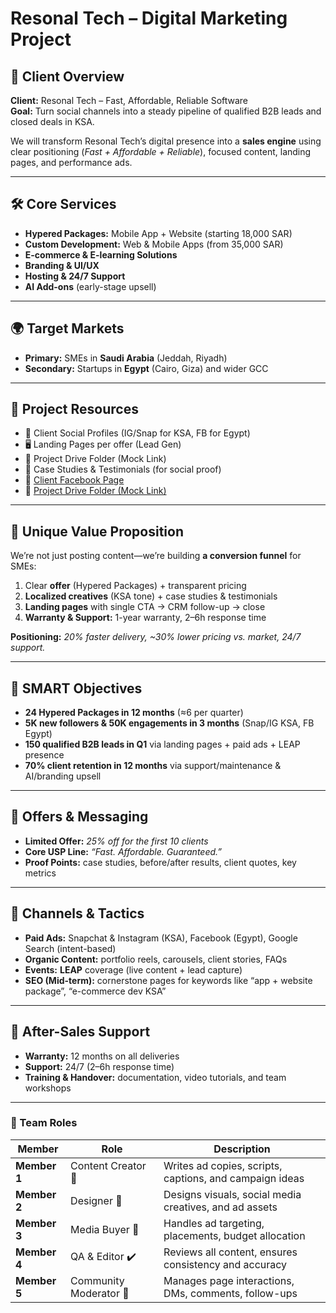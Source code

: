 

# Resonal Tech – Digital Marketing Project

## 🎯 Client Overview
**Client:** Resonal Tech – Fast, Affordable, Reliable Software  
**Goal:** Turn social channels into a steady pipeline of qualified B2B leads and closed deals in KSA.  

We will transform Resonal Tech’s digital presence into a **sales engine** using clear positioning (*Fast + Affordable + Reliable*), focused content, landing pages, and performance ads.

---
## 🛠️ Core Services
- **Hypered Packages:** Mobile App + Website (starting 18,000 SAR)  
- **Custom Development:** Web & Mobile Apps (from 35,000 SAR)  
- **E-commerce & E-learning Solutions**  
- **Branding & UI/UX**  
- **Hosting & 24/7 Support**  
- **AI Add-ons** (early-stage upsell)

---
## 🌍 Target Markets
- **Primary:** SMEs in **Saudi Arabia** (Jeddah, Riyadh)  
- **Secondary:** Startups in **Egypt** (Cairo, Giza) and wider GCC  

---
## 🔗 Project Resources
- 📎 Client Social Profiles (IG/Snap for KSA, FB for Egypt)  
- 🖥️ Landing Pages per offer (Lead Gen)  
- 💾 Project Drive Folder (Mock Link)  
- 📝 Case Studies & Testimonials (for social proof)  
- 📎 [Client Facebook Page](https://www.facebook.com/share/1DbKKsPm2W/)  
- 💾 [Project Drive Folder (Mock Link)](https://onedrive.live.com/mock-link-for-tabibsoft-project)

---
## 🧠 Unique Value Proposition
We’re not just posting content—we’re building **a conversion funnel** for SMEs:

1. Clear **offer** (Hypered Packages) + transparent pricing  
2. **Localized creatives** (KSA tone) + case studies & testimonials  
3. **Landing pages** with single CTA → CRM follow-up → close  
4. **Warranty & Support:** 1-year warranty, 2–6h response time  

**Positioning:** *20% faster delivery, ~30% lower pricing vs. market, 24/7 support.*

---
## 🎯 SMART Objectives
- **24 Hypered Packages in 12 months** (≈6 per quarter)  
- **5K new followers & 50K engagements in 3 months** (Snap/IG KSA, FB Egypt)  
- **150 qualified B2B leads in Q1** via landing pages + paid ads + LEAP presence  
- **70% client retention in 12 months** via support/maintenance & AI/branding upsell  

---
## 📣 Offers & Messaging
- **Limited Offer:** *25% off for the first 10 clients*  
- **Core USP Line:** *“Fast. Affordable. Guaranteed.”*  
- **Proof Points:** case studies, before/after results, client quotes, key metrics  

---
## 📡 Channels & Tactics
- **Paid Ads:** Snapchat & Instagram (KSA), Facebook (Egypt), Google Search (intent-based)  
- **Organic Content:** portfolio reels, carousels, client stories, FAQs  
- **Events:** **LEAP** coverage (live content + lead capture)  
- **SEO (Mid-term):** cornerstone pages for keywords like “app + website package”, “e-commerce dev KSA”  

---
## 🧩 After-Sales Support
- **Warranty:** 12 months on all deliveries  
- **Support:** 24/7 (2–6h response time)  
- **Training & Handover:** documentation, video tutorials, and team workshops  


---

### 👥 Team Roles

| Member | Role | Description |
|--------|------|-------------|
| **Member 1** | Content Creator 📝 | Writes ad copies, scripts, captions, and campaign ideas |
| **Member 2** | Designer 🎨 | Designs visuals, social media creatives, and ad assets |
| **Member 3** | Media Buyer 🎯 | Handles ad targeting, placements, budget allocation |
| **Member 4** | QA & Editor ✔️ | Reviews all content, ensures consistency and accuracy |
| **Member 5** | Community Moderator 💬 | Manages page interactions, DMs, comments, follow-ups |


